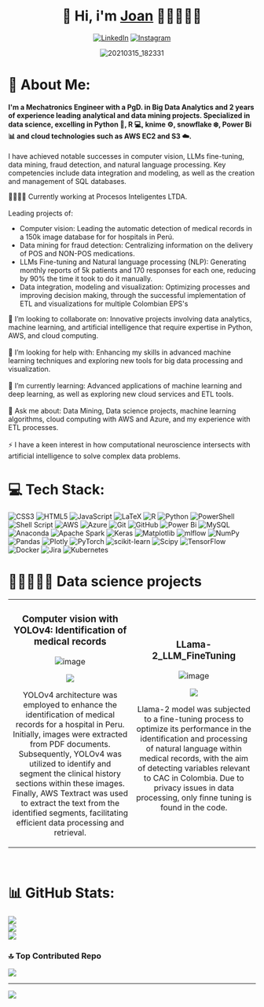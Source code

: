 
<div align="center">
<h1 align="center"> 👋 Hi, i'm <a href="https://www.linkedin.com/in/joancamilotamayo/">Joan</a> 👨‍🔬👨🏻‍💻</h1>

[![LinkedIn](https://img.shields.io/badge/LinkedIn-%230077B5.svg?logo=linkedin&logoColor=white)](https://linkedin.com/in/joancamilotamayo) 
[![Instagram](https://img.shields.io/badge/Instagram-%23E4405F.svg?logo=Instagram&logoColor=white)](https://instagram.com/happyy_account)

<!-- <img src="https://imgur.com/QMwBsJr.png" > -->
![20210315_182331](https://github.com/joancamilo1/joancamilo1/assets/105089010/0a56d2a4-4df6-4eb2-8d7c-6080003224f1)

</div>


# 💫 About Me:

#### I'm a Mechatronics Engineer with a PgD. in Big Data Analytics and 2 years of experience leading analytical and data mining projects. Specialized in data science, excelling in Python 🐍, R 💻, knime ⚙️, snowflake ❄️, Power Bi 📊 and cloud technologies such as AWS EC2 and S3 ☁️.

I have achieved notable successes in computer vision, LLMs fine-tuning, data mining, fraud detection, and natural language processing. Key competencies include data integration and modeling, as well as the creation and management of SQL databases.

👨🏻‍💼🔭 Currently working at Procesos Inteligentes LTDA. <br><br>
Leading projects of:
   - Computer vision: Leading the automatic detection of medical records in a 150k image database for
   for hospitals in Perú.
  - Data mining for fraud detection: Centralizing information on the delivery of POS and NON-POS
   medications.
   - LLMs Fine-tuning and Natural language processing (NLP): Generating monthly reports of 5k
   patients and 170 responses for each one, reducing by 90% the time it took to do it manually.
   - Data integration, modeling and visualization: Optimizing processes and improving decision making,
   through the successful implementation of ETL and visualizations for multiple Colombian EPS's
 
👯 I’m looking to collaborate on: Innovative projects involving data analytics, machine learning, and artificial intelligence that require expertise in Python, AWS, and cloud computing.<br><br>🤝 I’m looking for help with: Enhancing my skills in advanced machine learning techniques and exploring new tools for big data processing and visualization.<br><br>🌱 I’m currently learning: Advanced applications of machine learning and deep learning, as well as exploring new cloud services and ETL tools.<br><br>💬 Ask me about: Data Mining, Data science projects, machine learning algorithms, cloud computing with AWS and Azure, and my experience with ETL processes.<br><br>⚡ I have a keen interest in how computational neuroscience intersects with artificial intelligence to solve complex data problems.


# 💻 Tech Stack:
![CSS3](https://img.shields.io/badge/css3-%231572B6.svg?style=for-the-badge&logo=css3&logoColor=white) ![HTML5](https://img.shields.io/badge/html5-%23E34F26.svg?style=for-the-badge&logo=html5&logoColor=white) ![JavaScript](https://img.shields.io/badge/javascript-%23323330.svg?style=for-the-badge&logo=javascript&logoColor=%23F7DF1E) ![LaTeX](https://img.shields.io/badge/latex-%23008080.svg?style=for-the-badge&logo=latex&logoColor=white) ![R](https://img.shields.io/badge/r-%23276DC3.svg?style=for-the-badge&logo=r&logoColor=white) ![Python](https://img.shields.io/badge/python-3670A0?style=for-the-badge&logo=python&logoColor=ffdd54) ![PowerShell](https://img.shields.io/badge/PowerShell-%235391FE.svg?style=for-the-badge&logo=powershell&logoColor=white) ![Shell Script](https://img.shields.io/badge/shell_script-%23121011.svg?style=for-the-badge&logo=gnu-bash&logoColor=white) ![AWS](https://img.shields.io/badge/AWS-%23FF9900.svg?style=for-the-badge&logo=amazon-aws&logoColor=white) ![Azure](https://img.shields.io/badge/azure-%230072C6.svg?style=for-the-badge&logo=microsoftazure&logoColor=white) ![Git](https://img.shields.io/badge/git-%23F05033.svg?style=for-the-badge&logo=git&logoColor=white) ![GitHub](https://img.shields.io/badge/github-%23121011.svg?style=for-the-badge&logo=github&logoColor=white) ![Power Bi](https://img.shields.io/badge/power_bi-F2C811?style=for-the-badge&logo=powerbi&logoColor=black) ![MySQL](https://img.shields.io/badge/mysql-4479A1.svg?style=for-the-badge&logo=mysql&logoColor=white) ![Anaconda](https://img.shields.io/badge/Anaconda-%2344A833.svg?style=for-the-badge&logo=anaconda&logoColor=white) ![Apache Spark](https://img.shields.io/badge/Apache%20Spark-FDEE21?style=for-the-badge&logo=apachespark&logoColor=black) ![Keras](https://img.shields.io/badge/Keras-%23D00000.svg?style=for-the-badge&logo=Keras&logoColor=white) ![Matplotlib](https://img.shields.io/badge/Matplotlib-%23ffffff.svg?style=for-the-badge&logo=Matplotlib&logoColor=black) ![mlflow](https://img.shields.io/badge/mlflow-%23d9ead3.svg?style=for-the-badge&logo=numpy&logoColor=blue) ![NumPy](https://img.shields.io/badge/numpy-%23013243.svg?style=for-the-badge&logo=numpy&logoColor=white) ![Pandas](https://img.shields.io/badge/pandas-%23150458.svg?style=for-the-badge&logo=pandas&logoColor=white) ![Plotly](https://img.shields.io/badge/Plotly-%233F4F75.svg?style=for-the-badge&logo=plotly&logoColor=white) ![PyTorch](https://img.shields.io/badge/PyTorch-%23EE4C2C.svg?style=for-the-badge&logo=PyTorch&logoColor=white) ![scikit-learn](https://img.shields.io/badge/scikit--learn-%23F7931E.svg?style=for-the-badge&logo=scikit-learn&logoColor=white) ![Scipy](https://img.shields.io/badge/SciPy-%230C55A5.svg?style=for-the-badge&logo=scipy&logoColor=%white) ![TensorFlow](https://img.shields.io/badge/TensorFlow-%23FF6F00.svg?style=for-the-badge&logo=TensorFlow&logoColor=white) ![Docker](https://img.shields.io/badge/docker-%230db7ed.svg?style=for-the-badge&logo=docker&logoColor=white) ![Jira](https://img.shields.io/badge/jira-%230A0FFF.svg?style=for-the-badge&logo=jira&logoColor=white) ![Kubernetes](https://img.shields.io/badge/kubernetes-%23326ce5.svg?style=for-the-badge&logo=kubernetes&logoColor=white)

# 👨‍🔬👨🏻‍💻 Data science projects

<table>
<tr>
<td width="50%">
<h3 align="center">Computer vision with YOLOv4:  Identification of medical records</h3>
<div align="center">


![image](https://github.com/joancamilo1/joancamilo1/assets/105089010/6cd403ac-1444-4d04-b4f3-641c3d05440b)

<p>
<a href="https://github.com/joancamilo1/Computer_vision_YoloV4" target="_blank">
<img src="https://img.shields.io/badge/CÓDIGO-ff9?style=for-the-badge&logo=github&logoColor=black">
</a>

</p>
<p>YOLOv4 architecture was employed to enhance the identification of medical records for a hospital in Peru. Initially, images were extracted from PDF documents. Subsequently, YOLOv4 was utilized to identify and segment the clinical history sections within these images. Finally, AWS Textract was used to extract the text from the identified segments, facilitating efficient data processing and retrieval.</p>
</div>
                                                                                      
</td>

<td width="50%">
<h3 align="center">LLama-2_LLM_FineTuning</h3>
<div align="center">                                       

![image](https://github.com/joancamilo1/joancamilo1/assets/105089010/ceccc1ee-ad94-48dc-9b3a-42d66619cc41)


<p>
<a href="https://github.com/joancamilo1/LLama-2_LLM_FineTuning" target="_blank">
<img src="https://img.shields.io/badge/C%C3%93DIGO-80ffaa?style=for-the-badge&logo=github&logoColor=black">
</a>

</p>
</p>Llama-2 model was subjected to a fine-tuning process to optimize its performance in the identification and processing of natural language within medical records, with the aim of detecting variables relevant to CAC in Colombia. Due to privacy issues in data processing, only finne tuning is found in the code.</p>
</div>                                                             
</table>                                                                                 
</div>
<br>



# 📊 GitHub Stats:
![](https://github-readme-stats.vercel.app/api?username=joancamilo1&theme=dark&hide_border=false&include_all_commits=true&count_private=false)<br/>
![](https://github-readme-streak-stats.herokuapp.com/?user=joancamilo1&theme=dark&hide_border=false)<br/>
![](https://github-readme-stats.vercel.app/api/top-langs/?username=joancamilo1&theme=dark&hide_border=false&include_all_commits=true&count_private=false&layout=compact)

### 🔝 Top Contributed Repo
![](https://github-contributor-stats.vercel.app/api?username=joancamilo1&limit=5&theme=dark&combine_all_yearly_contributions=true)

---
[![](https://visitcount.itsvg.in/api?id=joancamilo1&icon=2&color=1)](https://visitcount.itsvg.in)
